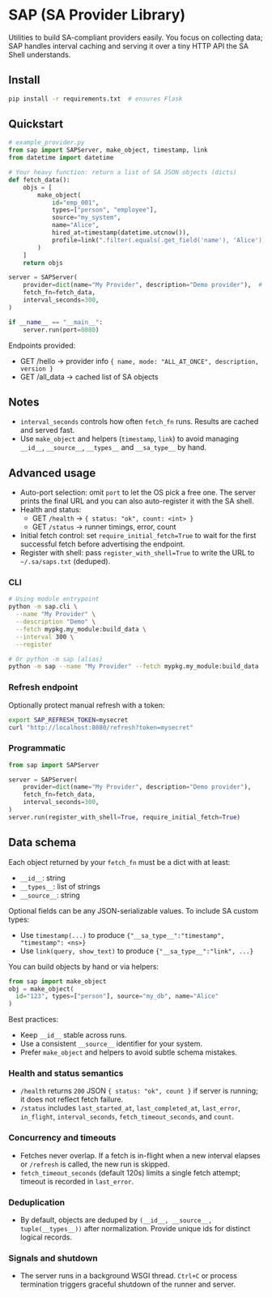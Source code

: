 # SAP (SA Provider Library)

Utilities to build SA-compliant providers easily. You focus on collecting data; SAP handles interval caching and serving it over a tiny HTTP API the SA Shell understands.

## Install

```bash
pip install -r requirements.txt  # ensures Flask
```

## Quickstart

```python
# example_provider.py
from sap import SAPServer, make_object, timestamp, link
from datetime import datetime

# Your heavy function: return a list of SA JSON objects (dicts)
def fetch_data():
    objs = [
        make_object(
            id="emp_001",
            types=["person", "employee"],
            source="my_system",
            name="Alice",
            hired_at=timestamp(datetime.utcnow()),
            profile=link(".filter(.equals(.get_field('name'), 'Alice'))", "Alice's records"),
        )
    ]
    return objs

server = SAPServer(
    provider=dict(name="My Provider", description="Demo provider"),  # or ProviderInfo(...)
    fetch_fn=fetch_data,
    interval_seconds=300,
)

if __name__ == "__main__":
    server.run(port=8080)
```

Endpoints provided:
- GET /hello → provider info `{ name, mode: "ALL_AT_ONCE", description, version }`
- GET /all_data → cached list of SA objects

## Notes
- `interval_seconds` controls how often `fetch_fn` runs. Results are cached and served fast.
- Use `make_object` and helpers (`timestamp`, `link`) to avoid managing `__id__`, `__source__`, `__types__` and `__sa_type__` by hand.

## Advanced usage

- Auto-port selection: omit `port` to let the OS pick a free one. The server prints the final URL and you can also auto-register it with the SA shell.
- Health and status:
  - GET `/health` → `{ status: "ok", count: <int> }`
  - GET `/status` → runner timings, error, count
- Initial fetch control: set `require_initial_fetch=True` to wait for the first successful fetch before advertising the endpoint.
- Register with shell: pass `register_with_shell=True` to write the URL to `~/.sa/saps.txt` (deduped).

### CLI

```bash
# Using module entrypoint
python -m sap.cli \
  --name "My Provider" \
  --description "Demo" \
  --fetch mypkg.my_module:build_data \
  --interval 300 \
  --register

# Or python -m sap (alias)
python -m sap --name "My Provider" --fetch mypkg.my_module:build_data
```

### Refresh endpoint

Optionally protect manual refresh with a token:
```bash
export SAP_REFRESH_TOKEN=mysecret
curl "http://localhost:8080/refresh?token=mysecret"
```

### Programmatic

```python
from sap import SAPServer

server = SAPServer(
    provider=dict(name="My Provider", description="Demo provider"),
    fetch_fn=fetch_data,
    interval_seconds=300,
)
server.run(register_with_shell=True, require_initial_fetch=True)
```

## Data schema

Each object returned by your `fetch_fn` must be a dict with at least:
- `__id__`: string
- `__types__`: list of strings
- `__source__`: string

Optional fields can be any JSON-serializable values. To include SA custom types:
- Use `timestamp(...)` to produce `{"__sa_type__":"timestamp", "timestamp": <ns>}`
- Use `link(query, show_text)` to produce `{"__sa_type__":"link", ...}`

You can build objects by hand or via helpers:
```python
from sap import make_object
obj = make_object(
  id="123", types=["person"], source="my_db", name="Alice"
)
```

Best practices:
- Keep `__id__` stable across runs.
- Use a consistent `__source__` identifier for your system.
- Prefer `make_object` and helpers to avoid subtle schema mistakes.

### Health and status semantics

- `/health` returns `200` JSON `{ status: "ok", count }` if server is running; it does not reflect fetch failure.
- `/status` includes `last_started_at`, `last_completed_at`, `last_error`, `in_flight`, `interval_seconds`, `fetch_timeout_seconds`, and `count`.

### Concurrency and timeouts
- Fetches never overlap. If a fetch is in-flight when a new interval elapses or `/refresh` is called, the new run is skipped.
- `fetch_timeout_seconds` (default 120s) limits a single fetch attempt; timeout is recorded in `last_error`.

### Deduplication
- By default, objects are deduped by `(__id__, __source__, tuple(__types__))` after normalization. Provide unique ids for distinct logical records.

### Signals and shutdown
- The server runs in a background WSGI thread. `Ctrl+C` or process termination triggers graceful shutdown of the runner and server.